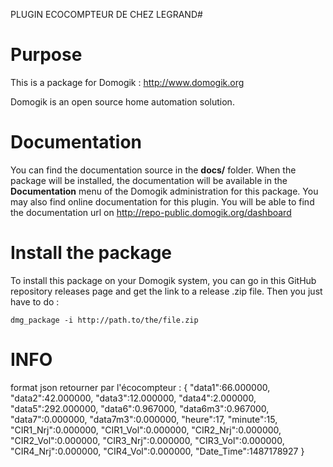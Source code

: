 PLUGIN ECOCOMPTEUR DE CHEZ LEGRAND#

# Purpose

This is a package for Domogik : http://www.domogik.org

Domogik is an open source home automation solution.

# Documentation 

You can find the documentation source in the **docs/** folder. When the package will be installed, the documentation will be available in the **Documentation** menu of the Domogik administration for this package.
You may also find online documentation for this plugin. You will be able to find the documentation url on http://repo-public.domogik.org/dashboard

# Install the package

To install this package on your Domogik system, you can go in this GitHub repository releases page and get the link to a release .zip file. Then you just have to do :

    dmg_package -i http://path.to/the/file.zip

# INFO 
	
format json retourner par l'écocompteur : 
{
    "data1":66.000000,
    "data2":42.000000,
    "data3":12.000000,
    "data4":2.000000,
    "data5":292.000000,
    "data6":0.967000,
    "data6m3":0.967000,
    "data7":0.000000,
    "data7m3":0.000000,
    "heure":17,
    "minute":15,
    "CIR1_Nrj":0.000000,
    "CIR1_Vol":0.000000,
    "CIR2_Nrj":0.000000,
    "CIR2_Vol":0.000000,
    "CIR3_Nrj":0.000000,
    "CIR3_Vol":0.000000,
    "CIR4_Nrj":0.000000,
    "CIR4_Vol":0.000000,
    "Date_Time":1487178927
}